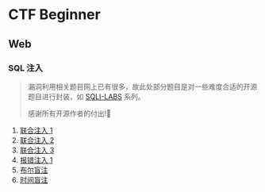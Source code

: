 # CTF Beginner

## Web

### SQL 注入

> 漏洞利用相关题目网上已有很多，故此处部分题目是对一些难度合适的开源题目进行封装，如 [SQLI-LABS](https://github.com/Audi-1/sqli-labs) 系列。
> 
> 感谢所有开源作者的付出!🫡

1. [联合注入 1](union1)
2. [联合注入 2](union2)
3. [联合注入 3](union3)
4. [报错注入 1](error)
5. [布尔盲注](bool)
6. [时间盲注](time)

